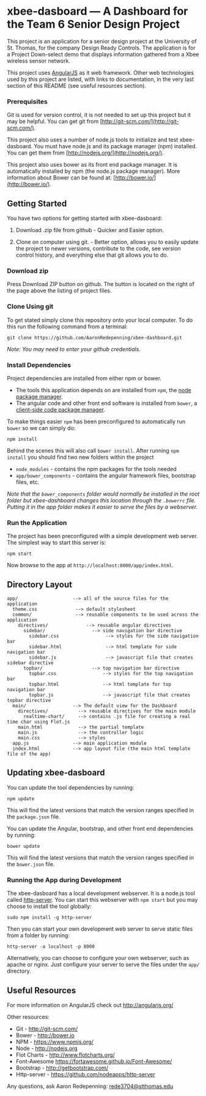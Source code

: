 # xbee-dasboard — A Dashboard for the Team 6 Senior Design Project

This project is an application for a senior design project at the University of St. Thomas, for
the company Design Ready Controls. The application is for a Project Down-select demo that displays
information gathered from a Xbee wireless sensor network.

This project uses [AngularJS](http://angularjs.org/) as it web framework. Other web technologies used
by this project are listed, with links to documentation, in the very last section of this README (see
useful resources section).

### Prerequisites

Git is used for version control, it is not needed to set up this project but it may be helpful.
You can get git from
[http://git-scm.com/](http://git-scm.com/).

This project also uses a number of node.js tools to initialize and test xbee-dasboard.
You must have node.js and its package manager (npm) installed.  You can get them from [http://nodejs.org/](http://nodejs.org/).

This project also uses bower as its front end package manager. It is automatically installed by
npm (the node.js package manager). More information about Bower can be found at:
[http://bower.io/](http://bower.io/).

## Getting Started

You have two options for getting started with xbee-dasboard:

1. Download .zip file from github - Quicker and Easier option.

2. Clone on computer using git. - Better option, allows you to easily update the project to newer versions,
contribute to the code, see version control history, and everything else that git allows you to do.

### Download zip

Press Download ZIP button on github. The button is located on the right of the page above
the listing of project files.

### Clone Using git

To get stated simply clone this repository onto your local computer. To do this run the following
command from a terminal:

```
git clone https://github.com/AaronRedepenning/xbee-dashboard.git
```

*Note: You may need to enter your github credentials.*


### Install Dependencies

Project dependencies are installed from either npm or bower.

* The tools this application depends on are installed from `npm`, the [node package manager][npm].
* The angular code and other front end software is installed from `bower`, a
[client-side code package manager][bower].

To make things easier `npm`  has been preconfigured to automatically run `bower` so we can simply do:

```
npm install
```

Behind the scenes this will also call `bower install`.  After running `npm install` you should find
two new folders within the project

* `node_modules` - contains the npm packages for the tools needed
* `app/bower_components` - contains the angular framework files, bootstrap files, etc.

*Note that the `bower_components` folder would normally be installed in the root folder but
xbee-dashboard changes this location through the `.bowerrc` file.  Putting it in the app folder makes
it easier to serve the files by a webserver.*

### Run the Application

The project has been preconfigured with a simple development web server.  The simplest way to start
this server is:

```
npm start
```

Now browse to the app at `http://localhost:8000/app/index.html`.



## Directory Layout

```
app/                    --> all of the source files for the application
  theme.css              --> default stylesheet
  common/                --> reusable components to be used across the application
    directives/              --> reusable angular directives
      sidebar/                 --> side navigation bar directive
        sidebar.css                 --> styles for the side navigation bar
        sidebar.html                --> html template for side navigation bar
        sidebar.js                  --> javascript file that creates sidebar directive
      topbar/                  --> top navigation bar directive
        topbar.css                 --> styles for the top navigation bar
        topbar.html                --> html template for top navigation bar
        topbar.js                  --> javascript file that creates topbar directive
  main/                 --> The default view for the Dashboard
    directives/           --> reusable directives for the main module
      realtime-chart/     --> contains .js file for creating a real time char using Flot.js
    main.html             --> the partial template
    main.js               --> the controller logic
    main.css              --> styles
  app.js                --> main application module
  index.html            --> app layout file (the main html template file of the app)
```


## Updating xbee-dasboard

You can update the tool dependencies by running:

```
npm update
```

This will find the latest versions that match the version ranges specified in the `package.json` file.

You can update the Angular, bootstrap, and other front end dependencies by running:

```
bower update
```

This will find the latest versions that match the version ranges specified in the `bower.json` file.



### Running the App during Development

The xbee-dasboard has a local development webserver.  It is a node.js
tool called [http-server][http-server].  You can start this webserver with `npm start` but you may choose to
install the tool globally:

```
sudo npm install -g http-server
```

Then you can start your own development web server to serve static files from a folder by
running:

```
http-server -a localhost -p 8000
```

Alternatively, you can choose to configure your own webserver, such as apache or nginx. Just
configure your server to serve the files under the `app/` directory.


## Useful Resources

For more information on AngularJS check out http://angularjs.org/

Other resources:
* Git - http://git-scm.com/
* Bower - http://bower.io
* NPM - https://www.npmjs.org/
* Node - http://nodejs.org
* Flot Charts - http://www.flotcharts.org/
* Font-Awesome https://fortawesome.github.io/Font-Awesome/
* Bootstrap - http://getbootstrap.com/
* Http-server - https://github.com/nodeapps/http-server

[git]: http://git-scm.com/
[bower]: http://bower.io
[npm]: https://www.npmjs.org/
[node]: http://nodejs.org
[flot]: http://www.flotcharts.org/
[font awesome]: https://fortawesome.github.io/Font-Awesome/
[bootstrap]: http://getbootstrap.com/
[http-server]: https://github.com/nodeapps/http-server

Any questions, ask Aaron Redepenning: rede3704@stthomas.edu
